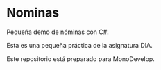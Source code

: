 # Nominas
Pequeña demo de nóminas con C#.

Esta es una pequeña práctica de la asignatura DIA.

Este repositorio está preparado para MonoDevelop.

